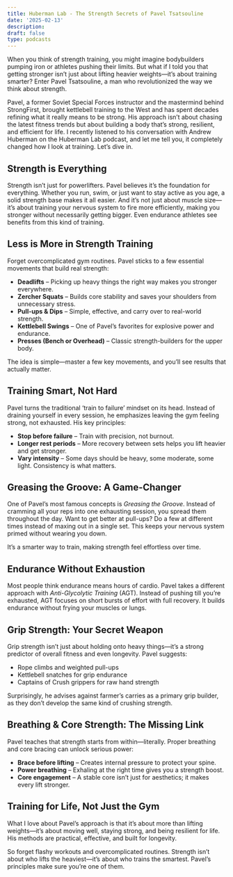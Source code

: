 ```yaml
---
title: Huberman Lab - The Strength Secrets of Pavel Tsatsouline
date: '2025-02-13'
description: 
draft: false
type: podcasts
---
```


When you think of strength training, you might imagine bodybuilders pumping iron or athletes pushing their limits. But what if I told you that getting stronger isn’t just about lifting heavier weights—it’s about training smarter? Enter Pavel Tsatsouline, a man who revolutionized the way we think about strength. 

Pavel, a former Soviet Special Forces instructor and the mastermind behind StrongFirst, brought kettlebell training to the West and has spent decades refining what it really means to be strong. His approach isn’t about chasing the latest fitness trends but about building a body that’s strong, resilient, and efficient for life. I recently listened to his conversation with Andrew Huberman on the Huberman Lab podcast, and let me tell you, it completely changed how I look at training. Let’s dive in.

## **Strength is Everything**

Strength isn’t just for powerlifters. Pavel believes it’s the foundation for everything. Whether you run, swim, or just want to stay active as you age, a solid strength base makes it all easier. And it’s not just about muscle size—it’s about training your nervous system to fire more efficiently, making you stronger without necessarily getting bigger. Even endurance athletes see benefits from this kind of training. 

## **Less is More in Strength Training**

Forget overcomplicated gym routines. Pavel sticks to a few essential movements that build real strength:

- **Deadlifts** – Picking up heavy things the right way makes you stronger everywhere.
- **Zercher Squats** – Builds core stability and saves your shoulders from unnecessary stress.
- **Pull-ups & Dips** – Simple, effective, and carry over to real-world strength.
- **Kettlebell Swings** – One of Pavel’s favorites for explosive power and endurance.
- **Presses (Bench or Overhead)** – Classic strength-builders for the upper body.

The idea is simple—master a few key movements, and you’ll see results that actually matter.

## **Training Smart, Not Hard**

Pavel turns the traditional ‘train to failure’ mindset on its head. Instead of draining yourself in every session, he emphasizes leaving the gym feeling strong, not exhausted. His key principles:

- **Stop before failure** – Train with precision, not burnout.
- **Longer rest periods** – More recovery between sets helps you lift heavier and get stronger.
- **Vary intensity** – Some days should be heavy, some moderate, some light. Consistency is what matters.

## **Greasing the Groove: A Game-Changer**

One of Pavel’s most famous concepts is *Greasing the Groove*. Instead of cramming all your reps into one exhausting session, you spread them throughout the day. Want to get better at pull-ups? Do a few at different times instead of maxing out in a single set. This keeps your nervous system primed without wearing you down.

It’s a smarter way to train, making strength feel effortless over time.

## **Endurance Without Exhaustion**

Most people think endurance means hours of cardio. Pavel takes a different approach with *Anti-Glycolytic Training* (AGT). Instead of pushing till you’re exhausted, AGT focuses on short bursts of effort with full recovery. It builds endurance without frying your muscles or lungs.

## **Grip Strength: Your Secret Weapon**

Grip strength isn’t just about holding onto heavy things—it’s a strong predictor of overall fitness and even longevity. Pavel suggests:

- Rope climbs and weighted pull-ups
- Kettlebell snatches for grip endurance
- Captains of Crush grippers for raw hand strength

Surprisingly, he advises against farmer’s carries as a primary grip builder, as they don’t develop the same kind of crushing strength.

## **Breathing & Core Strength: The Missing Link**

Pavel teaches that strength starts from within—literally. Proper breathing and core bracing can unlock serious power:

- **Brace before lifting** – Creates internal pressure to protect your spine.
- **Power breathing** – Exhaling at the right time gives you a strength boost.
- **Core engagement** – A stable core isn’t just for aesthetics; it makes every lift stronger.

## **Training for Life, Not Just the Gym**

What I love about Pavel’s approach is that it’s about more than lifting weights—it’s about moving well, staying strong, and being resilient for life. His methods are practical, effective, and built for longevity.

So forget flashy workouts and overcomplicated routines. Strength isn’t about who lifts the heaviest—it’s about who trains the smartest. Pavel’s principles make sure you’re one of them.

